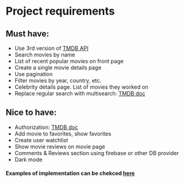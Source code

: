 # Project requirements
## Must have:
* Use 3rd version of [TMDB API](https://developers.themoviedb.org/3/getting-started/introduction)
* Search movies by name
* List of recent popular movies on front page
* Create a single movie details page
* Use pagination
* Filter movies by year, country, etc.
* Celebrity details page. List of movies they worked on
* Replace regular search with multisearch: [TMDB doc](https://developers.themoviedb.org/3/search/multi-search)

## Nice to have:
* Authorization: [TMDB doc](https://developers.themoviedb.org/3/authentication/validate-request-token)
* Add movie to favorites, show favorites	
* Create user watchlist
* Show movie reviews on movie page	
* Comments & Reviews section using firebase or other DB provider
* Dark mode

#### Examples of implementation can be chekced [here](https://www.opensourceagenda.com/tags/tmdb)
